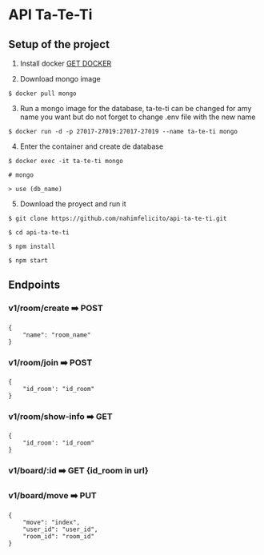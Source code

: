 # API Ta-Te-Ti

## Setup of the project

1. Install docker [GET DOCKER](https://docs.docker.com/engine/install/ubuntu/)

2. Download mongo image 

`$ docker pull mongo`

3. Run a mongo image for the database, ta-te-ti can be changed for amy name you want but do not forget to change .env file with the new name

`$ docker run -d -p 27017-27019:27017-27019 --name ta-te-ti mongo`

4. Enter the container and create de database 

`$ docker exec -it ta-te-ti mongo`

`# mongo`

`> use (db_name)`

5. Download the proyect and run it

`$ git clone https://github.com/nahimfelicito/api-ta-te-ti.git`
 
`$ cd api-ta-te-ti`
 
`$ npm install`

`$ npm start`

## Endpoints

### v1/room/create :arrow_right: POST 

    {
        "name": "room_name"
    }

### v1/room/join :arrow_right: POST 

    {
        "id_room': "id_room"
    }

### v1/room/show-info :arrow_right: GET 

    {
        "id_room': "id_room"
    }

### v1/board/:id :arrow_right: GET {id_room in url}

### v1/board/move :arrow_right: PUT 

    {
        "move": "index", 
        "user_id": "user_id",
        "room_id": "room_id"
    }